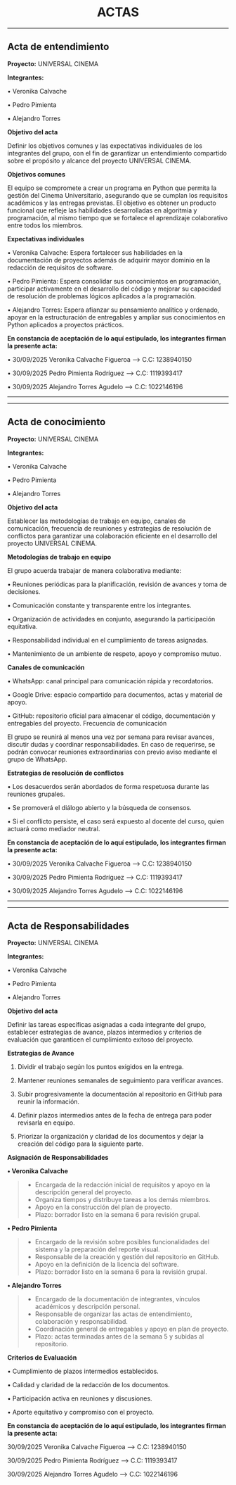 <div align="center">
       <h1><b>ACTAS</b></h1> 
</div>

---

## Acta de entendimiento

**Proyecto:** UNIVERSAL CINEMA

**Integrantes:**

•	Veronika Calvache

•	Pedro Pimienta

•	Alejandro Torres

**Objetivo del acta**

Definir los objetivos comunes y las expectativas individuales de los integrantes del grupo, con el fin de garantizar un entendimiento compartido sobre el propósito y alcance del proyecto UNIVERSAL CINEMA.

**Objetivos comunes**

El equipo se compromete a crear un programa en Python que permita la gestión del Cinema Universitario, asegurando que se cumplan los requisitos académicos y las entregas previstas. El objetivo es obtener un producto funcional que refleje las habilidades desarrolladas en algoritmia y programación, al mismo tiempo que se fortalece el aprendizaje colaborativo entre todos los miembros.

**Expectativas individuales**

•	Veronika Calvache:  Espera fortalecer sus habilidades en la documentación de proyectos además de adquirir mayor dominio en la redacción de requisitos de software.

•	Pedro Pimienta: Espera consolidar sus conocimientos en programación, participar activamente en el desarrollo del código y mejorar su capacidad de resolución de problemas lógicos aplicados a la programación.

•	Alejandro Torres: Espera afianzar su pensamiento analítico y ordenado, apoyar en la estructuración de entregables y ampliar sus conocimientos en Python aplicados a proyectos prácticos. 

**En constancia de aceptación de lo aquí estipulado, los integrantes firman la presente acta:**

• 30/09/2025   Veronika Calvache Figueroa --> C.C: 1238940150 

• 30/09/2025   Pedro Pimienta Rodríguez --> C.C: 1119393417

• 30/09/2025 Alejandro Torres Agudelo --> C.C: 1022146196

---
---

## Acta de conocimiento

**Proyecto:** UNIVERSAL CINEMA

**Integrantes:**

•	Veronika Calvache 

•	Pedro Pimienta

•	Alejandro Torres


**Objetivo del acta**

Establecer las metodologías de trabajo en equipo, canales de comunicación, frecuencia de reuniones y estrategias de resolución de conflictos para garantizar una colaboración eficiente en el desarrollo del proyecto UNIVERSAL CINEMA.

**Metodologías de trabajo en equipo**

El grupo acuerda trabajar de manera colaborativa mediante:

•	Reuniones periódicas para la planificación, revisión de avances y toma de decisiones.

•	Comunicación constante y transparente entre los integrantes.

•	Organización de actividades en conjunto, asegurando la participación equitativa.

•	Responsabilidad individual en el cumplimiento de tareas asignadas.

•	Mantenimiento de un ambiente de respeto, apoyo y compromiso mutuo.

**Canales de comunicación**

•	WhatsApp: canal principal para comunicación rápida y recordatorios.

•	Google Drive: espacio compartido para documentos, actas y material de apoyo.

•	GitHub: repositorio oficial para almacenar el código, documentación y entregables del proyecto.
Frecuencia de comunicación

El grupo se reunirá al menos una vez por semana para revisar avances, discutir dudas y coordinar responsabilidades. En caso de requerirse, se podrán convocar reuniones extraordinarias con previo aviso mediante el grupo de WhatsApp.

**Estrategias de resolución de conflictos**

•	Los desacuerdos serán abordados de forma respetuosa durante las reuniones grupales.

•	Se promoverá el diálogo abierto y la búsqueda de consensos.

•	Si el conflicto persiste, el caso será expuesto al docente del curso, quien actuará como mediador neutral.

**En constancia de aceptación de lo aquí estipulado, los integrantes firman la presente acta:**

•	30/09/2025   Veronika Calvache Figueroa --> C.C: 1238940150 

•	30/09/2025   Pedro Pimienta Rodríguez --> C.C: 1119393417

•	30/09/2025 Alejandro Torres Agudelo --> C.C: 1022146196

---
---

## Acta de Responsabilidades

**Proyecto:** UNIVERSAL CINEMA

**Integrantes:**

•	Veronika Calvache 

•	Pedro Pimienta 

•	Alejandro Torres 

**Objetivo del acta**  

Definir las tareas específicas asignadas a cada integrante del grupo, establecer estrategias de avance, plazos intermedios y criterios de evaluación que garanticen el cumplimiento exitoso del proyecto.

**Estrategias de Avance**

1. Dividir el trabajo según los puntos exigidos en la entrega.

1. Mantener reuniones semanales de seguimiento para verificar avances.

1. Subir progresivamente la documentación al repositorio en GitHub para reunir la información.

1. Definir plazos intermedios antes de la fecha de entrega para poder revisarla en equipo.

1. Priorizar la organización y claridad de los documentos y dejar la creación del código para la siguiente parte.


**Asignación de Responsabilidades**

**•	Veronika Calvache**
    
>-	Encargada de la redacción inicial de requisitos y apoyo en la descripción general del proyecto.
>-	Organiza tiempos y distribuye tareas a los demás miembros.
>-	Apoyo en la construcción del plan de proyecto. 
>-	Plazo: borrador listo en la semana 6 para revisión grupal.

**•	Pedro Pimienta**
>-	Encargado de la revisión sobre posibles funcionalidades del sistema y la preparación del reporte visual.
>-	Responsable de la creación y gestión del repositorio en GitHub.
>-	Apoyo en la definición de la licencia del software.
>-	Plazo: borrador listo en la semana 6 para la revisión grupal.

**•	Alejandro Torres** 
>-	Encargado de la documentación de integrantes, vínculos académicos y descripción personal.
>-	Responsable de organizar las actas de entendimiento, colaboración y responsabilidad.
>-	Coordinación general de entregables y apoyo en plan de proyecto.
>-	Plazo: actas terminadas antes de la semana 5 y subidas al repositorio.

**Criterios de Evaluación**

•	Cumplimiento de plazos intermedios establecidos.

•	Calidad y claridad de la redacción de los documentos.

•	Participación activa en reuniones y discusiones.

•	Aporte equitativo y compromiso con el proyecto.

**En constancia de aceptación de lo aquí estipulado, los integrantes firman la presente acta:**

30/09/2025   Veronika Calvache Figueroa --> C.C: 1238940150 

30/09/2025   Pedro Pimienta Rodríguez --> C.C: 1119393417

30/09/2025 Alejandro Torres Agudelo --> C.C: 1022146196


